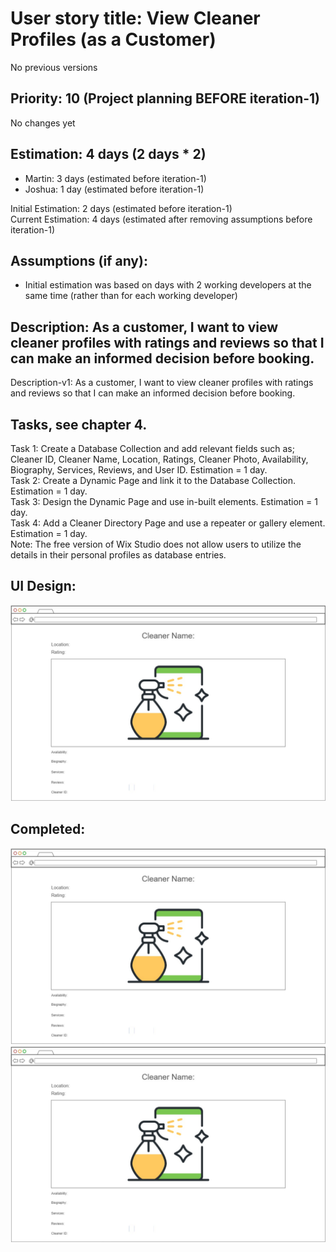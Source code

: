 # User story title: View Cleaner Profiles (as a Customer)
No previous versions

## Priority: 10 (Project planning BEFORE iteration-1)
No changes yet

## Estimation: 4 days (2 days * 2)
* Martin: 3 days (estimated before iteration-1)
* Joshua: 1 day (estimated before iteration-1)

Initial Estimation: 2 days (estimated before iteration-1)  
Current Estimation: 4 days (estimated after removing assumptions before iteration-1)

## Assumptions (if any):
* Initial estimation was based on days with 2 working developers at the same time (rather than for each working developer)

## Description: As a customer, I want to view cleaner profiles with ratings and reviews so that I can make an informed decision before booking.
Description-v1: As a customer, I want to view cleaner profiles with ratings and reviews so that I can make an informed decision before booking.

## Tasks, see chapter 4.
Task 1: Create a Database Collection and add relevant fields such as;
Cleaner ID, Cleaner Name, Location, Ratings, Cleaner Photo, Availability, Biography, Services, Reviews, and User ID. Estimation = 1 day.  
Task 2: Create a Dynamic Page and link it to the Database Collection. Estimation = 1 day.  
Task 3: Design the Dynamic Page and use in-built elements. Estimation = 1 day.  
Task 4: Add a Cleaner Directory Page and use a repeater or gallery element. Estimation = 1 day.  
Note: The free version of Wix Studio does not allow users to utilize the details in their personal profiles as database entries.

## UI Design:
![image alt](../images/mockup_cleaner_profiles.jpg)

## Completed:
![image alt](../images/mockup_cleaner_profiles.jpg)
![image alt](../images/mockup_cleaner_profiles.jpg)

